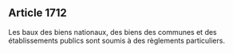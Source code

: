 Article 1712
----
Les baux des biens nationaux, des biens des communes et des établissements
publics sont soumis à des règlements particuliers.

